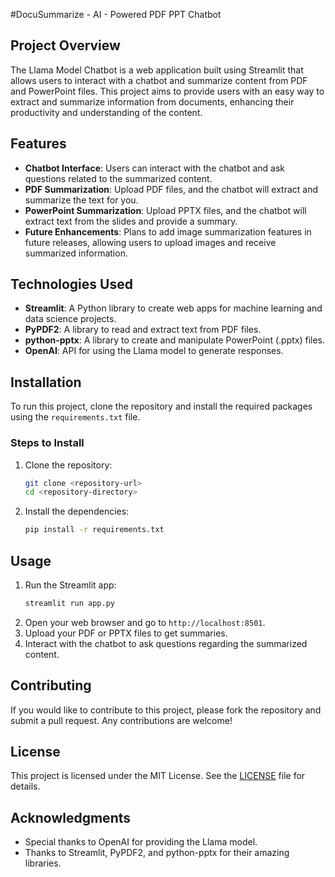 #DocuSummarize - AI - Powered PDF PPT Chatbot

## Project Overview
The Llama Model Chatbot is a web application built using Streamlit that allows users to interact with a chatbot and summarize content from PDF and PowerPoint files. This project aims to provide users with an easy way to extract and summarize information from documents, enhancing their productivity and understanding of the content.

## Features
- **Chatbot Interface**: Users can interact with the chatbot and ask questions related to the summarized content.
- **PDF Summarization**: Upload PDF files, and the chatbot will extract and summarize the text for you.
- **PowerPoint Summarization**: Upload PPTX files, and the chatbot will extract text from the slides and provide a summary.
- **Future Enhancements**: Plans to add image summarization features in future releases, allowing users to upload images and receive summarized information.

## Technologies Used
- **Streamlit**: A Python library to create web apps for machine learning and data science projects.
- **PyPDF2**: A library to read and extract text from PDF files.
- **python-pptx**: A library to create and manipulate PowerPoint (.pptx) files.
- **OpenAI**: API for using the Llama model to generate responses.

## Installation
To run this project, clone the repository and install the required packages using the `requirements.txt` file.

### Steps to Install
1. Clone the repository:
    ```bash
    git clone <repository-url>
    cd <repository-directory>
    ```
2. Install the dependencies:
    ```bash
    pip install -r requirements.txt
    ```

## Usage
1. Run the Streamlit app:
    ```bash
    streamlit run app.py
    ```
2. Open your web browser and go to `http://localhost:8501`.
3. Upload your PDF or PPTX files to get summaries.
4. Interact with the chatbot to ask questions regarding the summarized content.

## Contributing
If you would like to contribute to this project, please fork the repository and submit a pull request. Any contributions are welcome!

## License
This project is licensed under the MIT License. See the [LICENSE](LICENSE) file for details.

## Acknowledgments
- Special thanks to OpenAI for providing the Llama model.
- Thanks to Streamlit, PyPDF2, and python-pptx for their amazing libraries.
